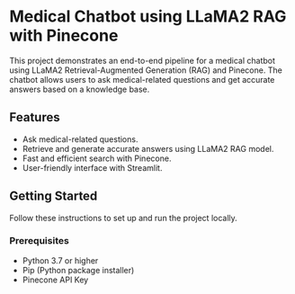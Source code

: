 # Medical Chatbot using LLaMA2 RAG with Pinecone

This project demonstrates an end-to-end pipeline for a medical chatbot using LLaMA2 Retrieval-Augmented Generation (RAG) and Pinecone. The chatbot allows users to ask medical-related questions and get accurate answers based on a knowledge base.

## Features

- Ask medical-related questions.
- Retrieve and generate accurate answers using LLaMA2 RAG model.
- Fast and efficient search with Pinecone.
- User-friendly interface with Streamlit.

## Getting Started

Follow these instructions to set up and run the project locally.

### Prerequisites

- Python 3.7 or higher
- Pip (Python package installer)
- Pinecone API Key

